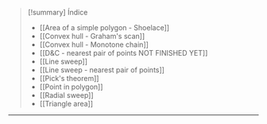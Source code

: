 > [!summary] Índice
> - [[Area of ​​a simple polygon - Shoelace]]
> - [[Convex hull - Graham's scan]]
> - [[Convex hull - Monotone chain]]
> - [[D&C - nearest pair of points NOT FINISHED YET]]
> - [[Line sweep]]
> - [[Line sweep - nearest pair of points]]
> - [[Pick's theorem]]
> - [[Point in polygon]]
> - [[Radial sweep]]
> - [[Triangle area]]

---